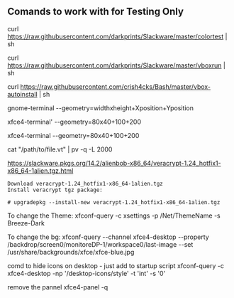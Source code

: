 ## Comands to work with for Testing Only

curl https://raw.githubusercontent.com/darkprints/Slackware/master/colortest | sh

curl https://raw.githubusercontent.com/darkprints/Slackware/master/vboxrun | sh


curl https://raw.githubusercontent.com/crish4cks/Bash/master/vbox-autoinstall | sh


gnome-terminal --geometry=widthxheight+Xposition+Yposition

xfce4-terminal'
 --geometry=80x40+100+200
 
 
xfce4-terminal --geometry=80x40+100+200


cat "/path/to/file.vt" | pv -q -L 2000


https://slackware.pkgs.org/14.2/alienbob-x86_64/veracrypt-1.24_hotfix1-x86_64-1alien.tgz.html

    Download veracrypt-1.24_hotfix1-x86_64-1alien.tgz
    Install veracrypt tgz package:

    # upgradepkg --install-new veracrypt-1.24_hotfix1-x86_64-1alien.tgz

To change the Theme:
xfconf-query -c xsettings -p /Net/ThemeName -s Breeze-Dark


To change the bg:
xfconf-query --channel xfce4-desktop --property /backdrop/screen0/monitoreDP-1/workspace0/last-image --set /usr/share/backgrounds/xfce/xfce-blue.jpg

comd to hide icons on desktop - just add to startup script
xfconf-query -c xfce4-desktop -np '/desktop-icons/style' -t 'int' -s '0'

remove the pannel
xfce4-panel -q
